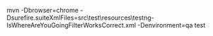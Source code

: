 mvn -Dbrowser=chrome -Dsurefire.suiteXmlFiles=src\test\resources\testng-IsWhereAreYouGoingFilterWorksCorrect.xml -Denvironment=qa test
